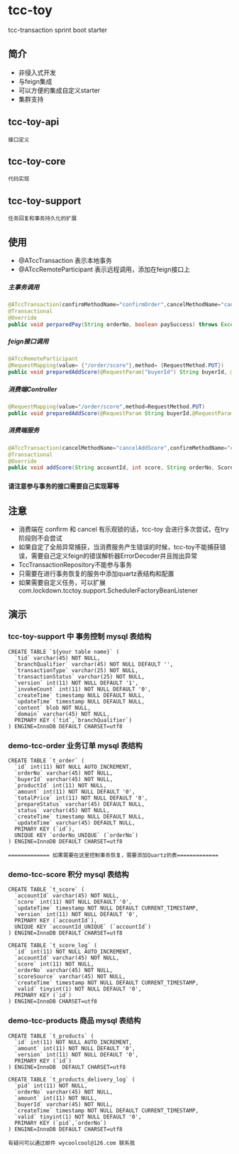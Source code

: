 # tcc-toy
tcc-transaction sprint boot starter 

## 简介
* 非侵入式开发
* 与feign集成
* 可以方便的集成自定义starter
* 集群支持


## tcc-toy-api
	接口定义
## tcc-toy-core
	代码实现
## tcc-toy-support
    任务回复和事务持久化的扩展
	
## 使用
* @ATccTransaction  表示本地事务
* @ATccRemoteParticipant 表示远程调用，添加在feign接口上

##### 主事务调用
~~~ java    
@ATccTransaction(confirmMethodName="confirmOrder",cancelMethodName="cancelOrder")
@Transactional
@Override
public void perparedPay(String orderNo, boolean paySuccess) throws Exception{}
~~~
##### feign接口调用
~~~ java
@ATccRemoteParticipant
@RequestMapping(value= {"/order/score"},method= {RequestMethod.PUT})
public void preparedAddScore(@RequestParam("buyerId") String buyerId, @RequestParam("totalPrice") int totalPrice, @RequestParam("orderNo") String orderNo);
~~~
##### 消费端Controller
~~~ java
@RequestMapping(value="/order/score",method=RequestMethod.PUT)
public void preparedAddScore(@RequestParam String buyerId,@RequestParam int totalPrice,@RequestParam String orderNo) throws Exception{}
~~~
##### 消费端服务
~~~ java
@ATccTransaction(cancelMethodName="cancelAddScore",confirmMethodName="confirmAddScore")
@Transactional
@Override
public void addScore(String accountId, int score, String orderNo, ScoreSource orderPayment) throws Exception{}
~~~

### `请注意参与事务的接口需要自己实现幂等`

## 注意
* 消费端在 confirm 和 cancel 有乐观锁的话，tcc-toy 会进行多次尝试，在try阶段则不会尝试
* 如果自定了全局异常捕获，当消费服务产生错误的时候，tcc-toy不能捕获错误，需要自己定义feign的错误解析器ErrorDecoder并且抛出异常
* TccTransactionRepository不能参与事务
* 只需要在进行事务恢复的服务中添加quartz表结构和配置
* 如果需要自定义任务，可以扩展 com.lockdown.tcctoy.support.SchedulerFactoryBeanListener

## 演示

### tcc-toy-support 中 事务控制 mysql 表结构
    CREATE TABLE `${your table name}` (
      `tid` varchar(45) NOT NULL,
      `branchQualifier` varchar(45) NOT NULL DEFAULT '',
      `transactionType` varchar(25) NOT NULL,
      `transactionStatus` varchar(25) NOT NULL,
      `version` int(11) NOT NULL DEFAULT '1',
      `invokeCount` int(11) NOT NULL DEFAULT '0',
      `createTime` timestamp NULL DEFAULT NULL,
      `updateTime` timestamp NULL DEFAULT NULL,
      `content` blob NOT NULL,
      `domain` varchar(45) NOT NULL,
      PRIMARY KEY (`tid`,`branchQualifier`)
    ) ENGINE=InnoDB DEFAULT CHARSET=utf8
### demo-tcc-order 业务订单 mysql 表结构
    CREATE TABLE `t_order` (
      `id` int(11) NOT NULL AUTO_INCREMENT,
      `orderNo` varchar(45) NOT NULL,
      `buyerId` varchar(45) NOT NULL,
      `productId` int(11) NOT NULL,
      `amount` int(11) NOT NULL DEFAULT '0',
      `totalPrice` int(11) NOT NULL DEFAULT '0',
      `prepareStatus` varchar(45) DEFAULT NULL,
      `status` varchar(45) NOT NULL,
      `createTime` timestamp NULL DEFAULT NULL,
      `updateTime` varchar(45) DEFAULT NULL,
      PRIMARY KEY (`id`),
      UNIQUE KEY `orderNo_UNIQUE` (`orderNo`)
    ) ENGINE=InnoDB DEFAULT CHARSET=utf8
    
    ============= 如果需要在这里控制事务恢复，需要添加Quartz的表=============

### demo-tcc-score 积分 mysql 表结构
    CREATE TABLE `t_score` (
      `accountId` varchar(45) NOT NULL,
      `score` int(11) NOT NULL DEFAULT '0',
      `updateTime` timestamp NOT NULL DEFAULT CURRENT_TIMESTAMP,
      `version` int(11) NOT NULL DEFAULT '0',
      PRIMARY KEY (`accountId`),
      UNIQUE KEY `accountId_UNIQUE` (`accountId`)
    ) ENGINE=InnoDB DEFAULT CHARSET=utf8
    
    CREATE TABLE `t_score_log` (
      `id` int(11) NOT NULL AUTO_INCREMENT,
      `accountId` varchar(45) NOT NULL,
      `score` int(11) NOT NULL,
      `orderNo` varchar(45) NOT NULL,
      `scoreSource` varchar(45) NOT NULL,
      `createTime` timestamp NOT NULL DEFAULT CURRENT_TIMESTAMP,
      `valid` tinyint(1) NOT NULL DEFAULT '0',
      PRIMARY KEY (`id`)
    ) ENGINE=InnoDB CHARSET=utf8
### demo-tcc-products 商品 mysql 表结构
    CREATE TABLE `t_products` (
      `id` int(11) NOT NULL AUTO_INCREMENT,
      `amount` int(11) NOT NULL DEFAULT '0',
      `version` int(11) NOT NULL DEFAULT '0',
      PRIMARY KEY (`id`)
    ) ENGINE=InnoDB  DEFAULT CHARSET=utf8
    
    CREATE TABLE `t_products_delivery_log` (
      `pid` int(11) NOT NULL,
      `orderNo` varchar(45) NOT NULL,
      `amount` int(11) NOT NULL,
      `buyerId` varchar(45) NOT NULL,
      `createTime` timestamp NOT NULL DEFAULT CURRENT_TIMESTAMP,
      `valid` tinyint(1) NOT NULL DEFAULT '0',
      PRIMARY KEY (`pid`,`orderNo`)
    ) ENGINE=InnoDB DEFAULT CHARSET=utf8

`有疑问可以通过邮件 wycoolcool@126.com 联系我`